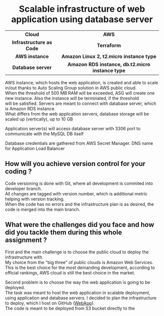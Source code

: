 <center><h1>Scalable infrastructure of web application using database server</h1></center>

<left><table class="tg">
<tbody>
  <tr>
    <td class="tg-0pky"><center><b>Cloud</b></center></td>
    <td class="tg-0pky"><center><b>AWS</b></td>
  </tr>
  <tr>
    <td class="tg-0pky"><center><b>Infrastructure as Code</b></center></td>
    <td class="tg-0pky"><center><b>Terraform</b></center></td>
  </tr>
  <tr>
    <td class="tg-0pky"><center><b>AWS instance</b></center></td>
    <td class="tg-0pky"><center><b>Amazon Linux 2, t2.micro instance type</b></center></td>
  </tr>
  <tr>
    <td class="tg-0pky"><center><b>Database server</b></center></td>
    <td class="tg-0pky"><center><b>Amazon RDS instance, db.t2.micro instance type</b></center></td>
  </tr>
</tbody>
</table></left>

AWS instance, which hosts the web application, is created and able to scale in/out thanks to Auto Scaling Group solution in AWS public cloud.<br>
When the threshold of 500 MB RAM will be exceeded, ASG will create one new instance. Also the instance will be terminated, if the threshold<br> will be satisfied.
Servers are meant to connect with database server, which is Amazon RDS instance.<br>
What differs from the web application servers, database storage will be scaled up (vertically), up to 10 GB<br>

Application server(s) will access database server with 3306 port to communicate with the MySQL DB itself

Database credentials are gathered from AWS Secret Manager.
DNS name for Application Load Balancer

<h2> How will you achieve version control for your coding ? </h2>

Code versioning is done with Git, where all development is commited into developer branch.<br>
All changes are tagged with version number, which is additional metric helping with version tracking.<br>
When the code has no errors and the infrastructure plan is as desired, the code is merged into the main branch.<br>

<h2>What were the challenges did you face and how did you tackle them during this whole assignment ?</h2>

First and the main challenge is to choose the public cloud to deploy the infrastructure with.<br>
My choice from the "big three" of public clouds is Amazon Web Services.<br>
This is the best choice for the most demanding development, according to official rankings, AWS cloud is still the best choice in the market.<br>

Second problem is to choose the way the web application is going to be deployed.<br>
The task was meant to host the web application in scalable deployment, using application and database servers.
I decided to plan the infrastructure to deploy, which I host on GitHub (<a href="https://github.com/kamilzaborowski/webapp">WebApp</a>).<br>
The code is meant to be deployed from S3 bucket directly to the 

